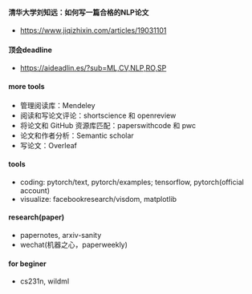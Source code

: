 #### 清华大学刘知远：如何写一篇合格的NLP论文
- https://www.jiqizhixin.com/articles/19031101

#### 顶会deadline
- https://aideadlin.es/?sub=ML,CV,NLP,RO,SP

#### more tools 
- 管理阅读库：Mendeley
- 阅读和写论文评论：shortscience 和 openreview
- 将论文和 GitHub 资源库匹配：paperswithcode 和 pwc
- 论文和作者分析：Semantic scholar
- 写论文：Overleaf

#### tools
- coding: pytorch/text, pytorch/examples; tensorflow, pytorch(official account)
- visualize: facebookresearch/visdom, matplotlib

#### research(paper)
- papernotes, arxiv-sanity
- wechat(机器之心，paperweekly)

#### for beginer
- cs231n, wildml
